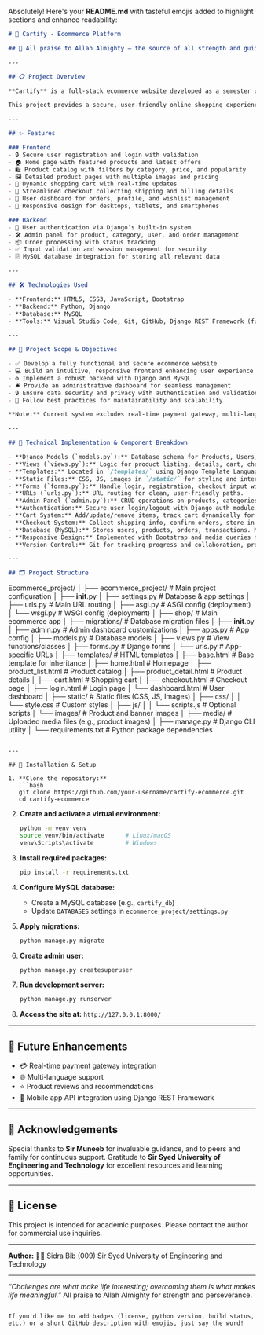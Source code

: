 Absolutely! Here's your **README.md** with tasteful emojis added to highlight sections and enhance readability:

```markdown
# 🛒 Cartify - Ecommerce Platform

## 🙏 All praise to Allah Almighty — the source of all strength and guidance.

---

## 📋 Project Overview

**Cartify** is a full-stack ecommerce website developed as a semester project for the **Design and Analysis of Algorithms** course. The platform uses Django for the backend, MySQL as the database, and HTML, CSS, and JavaScript (with Bootstrap) for the frontend.

This project provides a secure, user-friendly online shopping experience featuring user registration, product browsing, cart management, and order processing. The admin dashboard enables efficient management of products, orders, and users.

---

## ✨ Features

### Frontend
- 🔒 Secure user registration and login with validation  
- 🏠 Home page with featured products and latest offers  
- 🛍️ Product catalog with filters by category, price, and popularity  
- 🖼️ Detailed product pages with multiple images and pricing  
- 🛒 Dynamic shopping cart with real-time updates  
- 📝 Streamlined checkout collecting shipping and billing details  
- 👤 User dashboard for orders, profile, and wishlist management  
- 📱 Responsive design for desktops, tablets, and smartphones  

### Backend
- 🔐 User authentication via Django’s built-in system  
- 🛠️ Admin panel for product, category, user, and order management  
- 📦 Order processing with status tracking  
- ✅ Input validation and session management for security  
- 🗄️ MySQL database integration for storing all relevant data  

---

## 🛠️ Technologies Used

- **Frontend:** HTML5, CSS3, JavaScript, Bootstrap  
- **Backend:** Python, Django  
- **Database:** MySQL  
- **Tools:** Visual Studio Code, Git, GitHub, Django REST Framework (future API integration)  

---

## 🎯 Project Scope & Objectives

- ✅ Develop a fully functional and secure ecommerce website  
- 💻 Build an intuitive, responsive frontend enhancing user experience  
- ⚙️ Implement a robust backend with Django and MySQL  
- 🛎️ Provide an administrative dashboard for seamless management  
- 🔒 Ensure data security and privacy with authentication and validation  
- 🧱 Follow best practices for maintainability and scalability  

**Note:** Current system excludes real-time payment gateway, multi-language support, and advanced features like product reviews, but architecture supports future enhancements.

---

## 🧩 Technical Implementation & Component Breakdown

- **Django Models (`models.py`):** Database schema for Products, Users, Orders, Cart Items with ORM.  
- **Views (`views.py`):** Logic for product listing, details, cart, checkout, dashboard; renders templates.  
- **Templates:** Located in `/templates/` using Django Template Language for dynamic content.  
- **Static Files:** CSS, JS, images in `/static/` for styling and interactivity.  
- **Forms (`forms.py`):** Handle login, registration, checkout input with validation.  
- **URLs (`urls.py`):** URL routing for clean, user-friendly paths.  
- **Admin Panel (`admin.py`):** CRUD operations on products, categories, orders for admins.  
- **Authentication:** Secure user login/logout with Django auth module.  
- **Cart System:** Add/update/remove items, track cart dynamically for guests and users.  
- **Checkout System:** Collect shipping info, confirm orders, store in database.  
- **Database (MySQL):** Stores users, products, orders, transactions. Managed via Django migrations.  
- **Responsive Design:** Implemented with Bootstrap and media queries for all devices.  
- **Version Control:** Git for tracking progress and collaboration, project hosted on GitHub.  

---

## 🗂️ Project Structure

```

Ecommerce\_project/
│
├── ecommerce\_project/         # Main project configuration
│   ├── **init**.py
│   ├── settings.py            # Database & app settings
│   ├── urls.py                # Main URL routing
│   ├── asgi.py                # ASGI config (deployment)
│   └── wsgi.py                # WSGI config (deployment)
│
├── shop/                     # Main ecommerce app
│   ├── migrations/           # Database migration files
│   ├── **init**.py
│   ├── admin.py              # Admin dashboard customizations
│   ├── apps.py               # App config
│   ├── models.py             # Database models
│   ├── views.py              # View functions/classes
│   ├── forms.py              # Django forms
│   └── urls.py               # App-specific URLs
│
├── templates/                # HTML templates
│   ├── base.html             # Base template for inheritance
│   ├── home.html             # Homepage
│   ├── product\_list.html     # Product catalog
│   ├── product\_detail.html   # Product details
│   ├── cart.html             # Shopping cart
│   ├── checkout.html         # Checkout page
│   ├── login.html            # Login page
│   └── dashboard.html        # User dashboard
│
├── static/                   # Static files (CSS, JS, Images)
│   ├── css/
│   │   └── style.css         # Custom styles
│   ├── js/
│   │   └── scripts.js        # Optional scripts
│   └── images/               # Product and banner images
│
├── media/                    # Uploaded media files (e.g., product images)
│
├── manage.py                 # Django CLI utility
│
└── requirements.txt          # Python package dependencies

````

---

## 🚀 Installation & Setup

1. **Clone the repository:**
   ```bash
   git clone https://github.com/your-username/cartify-ecommerce.git
   cd cartify-ecommerce
````

2. **Create and activate a virtual environment:**

   ```bash
   python -m venv venv
   source venv/bin/activate      # Linux/macOS
   venv\Scripts\activate         # Windows
   ```

3. **Install required packages:**

   ```bash
   pip install -r requirements.txt
   ```

4. **Configure MySQL database:**

   * Create a MySQL database (e.g., `cartify_db`)
   * Update `DATABASES` settings in `ecommerce_project/settings.py`

5. **Apply migrations:**

   ```bash
   python manage.py migrate
   ```

6. **Create admin user:**

   ```bash
   python manage.py createsuperuser
   ```

7. **Run development server:**

   ```bash
   python manage.py runserver
   ```

8. **Access the site at:**
   `http://127.0.0.1:8000/`

---

## 🔮 Future Enhancements

* 💳 Real-time payment gateway integration
* 🌐 Multi-language support
* ⭐ Product reviews and recommendations
* 📱 Mobile app API integration using Django REST Framework

---

## 🙌 Acknowledgements

Special thanks to **Sir Muneeb** for invaluable guidance, and to peers and family for continuous support. Gratitude to **Sir Syed University of Engineering and Technology** for excellent resources and learning opportunities.

---

## 📄 License

This project is intended for academic purposes. Please contact the author for commercial use inquiries.

---

**Author:**
👩‍💻 Sidra Bib (009)
Sir Syed University of Engineering and Technology

---

*“Challenges are what make life interesting; overcoming them is what makes life meaningful.”*
All praise to Allah Almighty for strength and perseverance.

```

If you'd like me to add badges (license, python version, build status, etc.) or a short GitHub description with emojis, just say the word!
```
